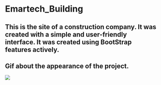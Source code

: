 # Emartech_Building

<h2> 
This is the site of a construction company. It was created with a simple and user-friendly interface. It was created using BootStrap features actively.</h2>

<h2> Gif about the appearance of the project. </h2>

![](EmartechProject.gif)
